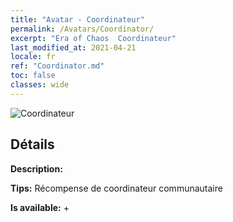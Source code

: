 ```yaml
---
title: "Avatar - Coordinateur"
permalink: /Avatars/Coordinator/
excerpt: "Era of Chaos  Coordinateur"
last_modified_at: 2021-04-21
locale: fr
ref: "Coordinator.md"
toc: false
classes: wide
---
```

 ![Coordinateur](/images/a/avatarFrame_15.png)

## Détails

 **Description:**  

 **Tips:** Récompense de coordinateur communautaire 

 **Is available:**  + 

